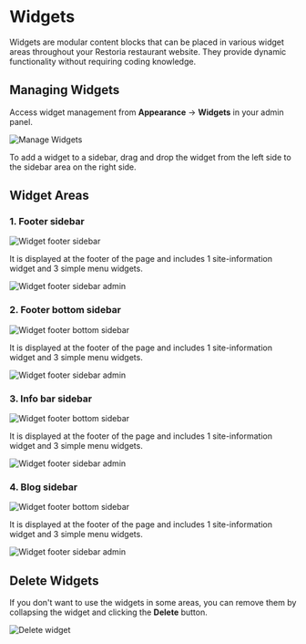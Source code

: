 # Widgets

Widgets are modular content blocks that can be placed in various widget areas throughout your Restoria restaurant website. They provide dynamic functionality without requiring coding knowledge.

## Managing Widgets

Access widget management from **Appearance** → **Widgets** in your admin panel.

![Manage Widgets](./images/widgets/manage-widgets.png)

To add a widget to a sidebar, drag and drop the widget from the left side to the sidebar area on the right side.

## Widget Areas

### 1. Footer sidebar

![Widget footer sidebar](./images/widgets/footer-sidebar.png)

It is displayed at the footer of the page and includes 1 site-information widget and 3 simple menu widgets.

![Widget footer sidebar admin](./images/widgets/footer-sidebar-admin.png)

### 2. Footer bottom sidebar

![Widget footer bottom sidebar](./images/widgets/footer-bottom-sidebar.png)

It is displayed at the footer of the page and includes 1 site-information widget and 3 simple menu widgets.

![Widget footer sidebar admin](./images/widgets/footer-bottom-sidebar-admin.png)

### 3. Info bar sidebar

![Widget footer bottom sidebar](./images/widgets/info-bar-sidebar.png)

It is displayed at the footer of the page and includes 1 site-information widget and 3 simple menu widgets.

![Widget footer sidebar admin](./images/widgets/info-bar-sidebar-admin.png)


### 4. Blog sidebar

![Widget footer bottom sidebar](./images/widgets/blog-sidebar.png)

It is displayed at the footer of the page and includes 1 site-information widget and 3 simple menu widgets.

![Widget footer sidebar admin](./images/widgets/blog-sidebar-admin.png)

## Delete Widgets

If you don't want to use the widgets in some areas, you can remove them by collapsing the widget and clicking the
**Delete** button.

![Delete widget](./images/widgets/delete-widget.png)
